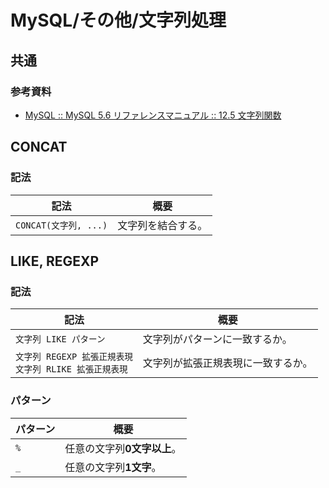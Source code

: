 # MySQL/その他/文字列処理

## 共通

### 参考資料

- [MySQL :: MySQL 5.6 リファレンスマニュアル :: 12.5 文字列関数](https://dev.mysql.com/doc/refman/5.6/ja/string-functions.html)

## CONCAT

### 記法

| 記法                  | 概要               |
| --------------------- | ------------------ |
| `CONCAT(文字列, ...)` | 文字列を結合する。 |

## LIKE, REGEXP

### 記法

| 記法                                                         | 概要                               |
| ------------------------------------------------------------ | ---------------------------------- |
| `文字列 LIKE パターン`                                       | 文字列がパターンに一致するか。     |
| `文字列 REGEXP 拡張正規表現`<br />`文字列 RLIKE 拡張正規表現` | 文字列が拡張正規表現に一致するか。 |

### パターン

| パターン | 概要                        |
| -------- | --------------------------- |
| `%`      | 任意の文字列**0文字以上**。 |
| `_`      | 任意の文字列**1文字**。     |
